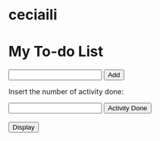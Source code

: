 # ceciaili
<html>
 <!--here's the root of a html document-->
<head>
 <!--here I'm calling all the elements that you can find in head-->
<title>My To-do List</title>
 <!--here I created the title of my website-->
<style>
body {padding-top:50px}
<!--I'm using css to tell how many pixels I want for my body-->
</style>
</head>
<body>
 <!--Here I start the body of my website-->
<script type="text/javascript" src="mytodolist.js"></script>
 <!--since I'm using my js in another file, I need to give the direction to my doc for the script, I could've just to put my codes inside the script as well-->
<h1>My To-do List</h1>
 <!--This is my main title for my program-->
<input type="text" id="dotext"></input>
 <!--Here you write the activity you have to do-->
<input type="button" id="button1" value="Add" onclick="add_element_to_array();"></input>
<!--This button add the activity to the array in js that we created for the program-->
<p>Insert the number of activity done: </p>
<input type="number" id="someid"></input>
<!--Since the activities are ordered by number, when the person has done the activity they choose the number that represents the activity-->
<input type="button" id="button3" value="Activity Done" onclick="erase_from_list();"></input>
<!--Here the activity is erased and the array has a new order of numbers-->
<br/>
<br/>
<input type="button" id="button2" value="Display" onclick="display_array();"></input>
<!--Here you can check your list-->
<div id="Result"></div>
<!--Here is where you list is positioned-->
</body>
<style>
body {padding-top:50px}
</style>
</html>
